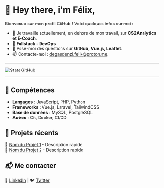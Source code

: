 # 👋 Hey there, i'm Félix,

Bienvenue sur mon profil GitHub ! Voici quelques infos sur moi :
- 🔭 Je travaille actuellement, en dehors de mon travail, sur **CS2Analytics et E-Coach**.
- 🌱 **Fullstack - DevOps**
- 💬 Pose-moi des questions sur **GitHub, Vue.js, Leaflet**.
- 📫 Contacte-moi : [degaudenzi.felix@proton.me](mailto:degaudenzi.felix@proton.me).

---

![Stats GitHub](https://github-readme-stats.vercel.app/api?username=feixeth&show_icons=true&theme=dark)


---

## 🔧 Compétences  
- **Langages** : JavaScript, PHP, Python  
- **Frameworks** : Vue.js, Laravel, TailwindCSS  
- **Base de données** : MySQL, PostgreSQL  
- **Autres** : Git, Docker, CI/CD  

## 📂 Projets récents  
🔹 [Nom du Projet 1](https://github.com/ton-pseudo/projet-1) - Description rapide  
🔹 [Nom du Projet 2](https://github.com/ton-pseudo/projet-2) - Description rapide  

## 📬 Me contacter  
💼 [LinkedIn](https://linkedin.com/in/ton-profil) | 🐦 [Twitter](https://twitter.com/ton-twitter)  
